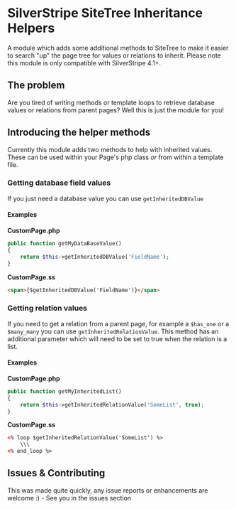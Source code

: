 # SilverStripe SiteTree Inheritance Helpers

A module which adds some additional methods to SiteTree to make it easier to search "up" the page tree for values or relations to inherit. Please note this module is only compatible with SilverStripe 4.1+.

## The problem
Are you tired of writing methods or template loops to retrieve database values or relations from parent pages? Well this is just the module for you!

## Introducing the helper methods
Currently this module adds two methods to help with inherited values. These can be used within your Page's php class _or_ from within a template file.

### Getting database field values
If you just need a database value you can use ```getInheritedDBValue```

#### Examples
**CustomPage.php**
```php
public function getMyDataBaseValue()
{
    return $this->getInheritedDBValue('FieldName');
}
```

**CustomPage.ss**
```html
<span>{$getInheritedDBValue('FieldName')}</span>
```

### Getting relation values
If you need to get a relation from a parent page, for example a ```$has_one``` or a ```$many_many``` you can use ```getInheritedRelationValue```. This method has an additional parameter which will need to be set to true when the relation is a list.

#### Examples
**CustomPage.php**
```php
public function getMyInheritedList()
{
    return $this->getInheritedRelationValue('SomeList', true);
}
```

**CustomPage.ss**
```html
<% loop $getInheritedRelationValue('SomeList') %>
    \\\
<% end_loop %>
```

## Issues & Contributing
This was made quite quickly, any issue reports or enhancements are welcome :) - See you in the issues section
